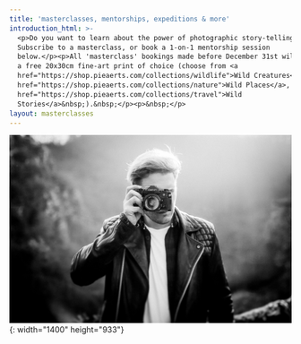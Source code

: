 ```yaml
---
title: 'masterclasses, mentorships, expeditions & more'
introduction_html: >-
  <p>Do you want to learn about the power of photographic story-telling?
  Subscribe to a masterclass, or book a 1-on-1 mentorship session
  below.</p><p>All 'masterclass' bookings made before December 31st will receive
  a free 20x30cm fine-art print of choice (choose from <a
  href="https://shop.pieaerts.com/collections/wildlife">Wild Creatures</a>, <a
  href="https://shop.pieaerts.com/collections/nature">Wild Places</a>, <a
  href="https://shop.pieaerts.com/collections/travel">Wild
  Stories</a>&nbsp;).&nbsp;</p><p>&nbsp;</p>
layout: masterclasses
---
```


![](/uploads/0h3a6324-copy-1.jpg){: width="1400" height="933"}​​​​​​
